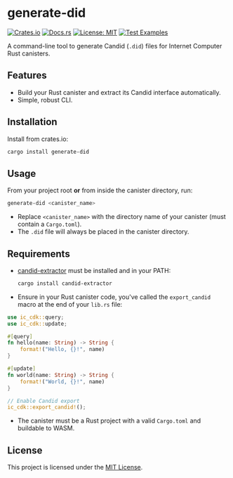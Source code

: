 # generate-did

[![Crates.io](https://img.shields.io/crates/v/generate-did.svg)](https://crates.io/crates/generate-did)
[![Docs.rs](https://docs.rs/generate-did/badge.svg)](https://docs.rs/generate-did)
[![License: MIT](https://img.shields.io/badge/License-MIT-yellow.svg)](LICENSE)
[![Test Examples](https://github.com/Stephen-Kimoi/generate-did/actions/workflows/test-examples.yml/badge.svg)](https://github.com/Stephen-Kimoi/generate-did/actions/workflows/test-examples.yml)

A command-line tool to generate Candid (`.did`) files for Internet Computer Rust canisters.

## Features

- Build your Rust canister and extract its Candid interface automatically.
- Simple, robust CLI.
<!-- - Works from either the project root or the canister directory. -->
<!-- - Always places the `.did` file in the canister directory (DFX-compatible). -->

## Installation

Install from crates.io:
```bash
cargo install generate-did
```
<!-- Or, install from your local project:
```bash
cargo install --path .
``` -->

## Usage

From your project root **or** from inside the canister directory, run:
```bash
generate-did <canister_name>
```
- Replace `<canister_name>` with the directory name of your canister (must contain a `Cargo.toml`).
- The `.did` file will always be placed in the canister directory.

## Requirements

- [candid-extractor](https://github.com/dfinity/candid) must be installed and in your PATH:
  ```bash
  cargo install candid-extractor
  ```
- Ensure in your Rust canister code, you've called the `export_candid` macro at the end of your `lib.rs` file: 
```rust 
use ic_cdk::query;
use ic_cdk::update;

#[query]
fn hello(name: String) -> String {
    format!("Hello, {}!", name)
}

#[update]
fn world(name: String) -> String {
    format!("World, {}!", name)
}

// Enable Candid export
ic_cdk::export_candid!();
```

- The canister must be a Rust project with a valid `Cargo.toml` and buildable to WASM.

## License

This project is licensed under the [MIT License](LICENSE).
